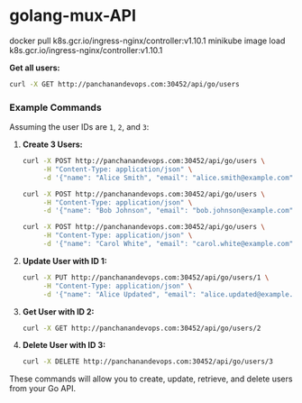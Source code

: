 # golang-mux-API


docker pull k8s.gcr.io/ingress-nginx/controller:v1.10.1
minikube image load k8s.gcr.io/ingress-nginx/controller:v1.10.1

**Get all users:**
```sh
curl -X GET http://panchanandevops.com:30452/api/go/users
```

### Example Commands

Assuming the user IDs are `1`, `2`, and `3`:

1. **Create 3 Users:**

   ```sh
   curl -X POST http://panchanandevops.com:30452/api/go/users \
        -H "Content-Type: application/json" \
        -d '{"name": "Alice Smith", "email": "alice.smith@example.com"}'

   curl -X POST http://panchanandevops.com:30452/api/go/users \
        -H "Content-Type: application/json" \
        -d '{"name": "Bob Johnson", "email": "bob.johnson@example.com"}'

   curl -X POST http://panchanandevops.com:30452/api/go/users \
        -H "Content-Type: application/json" \
        -d '{"name": "Carol White", "email": "carol.white@example.com"}'
   ```

2. **Update User with ID 1:**

   ```sh
   curl -X PUT http://panchanandevops.com:30452/api/go/users/1 \
        -H "Content-Type: application/json" \
        -d '{"name": "Alice Updated", "email": "alice.updated@example.com"}'
   ```

3. **Get User with ID 2:**

   ```sh
   curl -X GET http://panchanandevops.com:30452/api/go/users/2
   ```

4. **Delete User with ID 3:**

   ```sh
   curl -X DELETE http://panchanandevops.com:30452/api/go/users/3
   ```

These commands will allow you to create, update, retrieve, and delete users from your Go API.